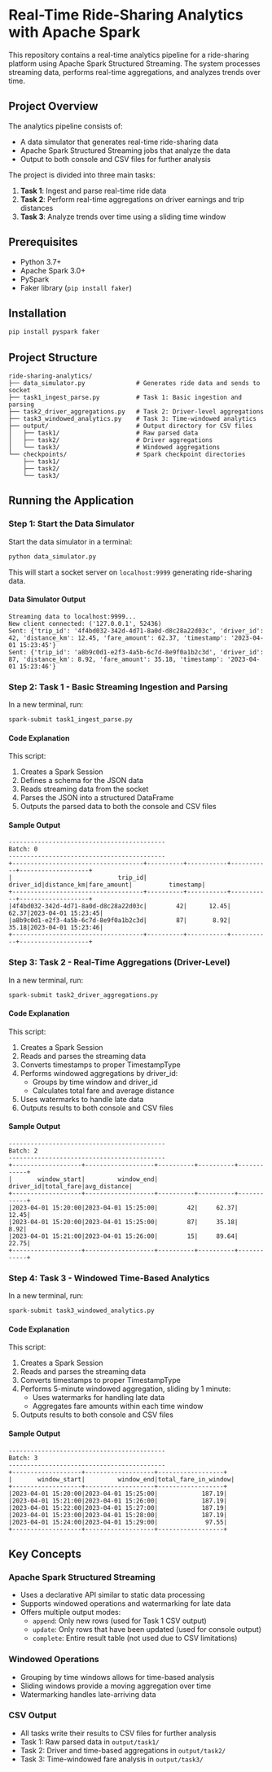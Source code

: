 # Real-Time Ride-Sharing Analytics with Apache Spark

This repository contains a real-time analytics pipeline for a ride-sharing platform using Apache Spark Structured Streaming. The system processes streaming data, performs real-time aggregations, and analyzes trends over time.

## Project Overview

The analytics pipeline consists of:
- A data simulator that generates real-time ride-sharing data
- Apache Spark Structured Streaming jobs that analyze the data
- Output to both console and CSV files for further analysis

The project is divided into three main tasks:
1. **Task 1**: Ingest and parse real-time ride data
2. **Task 2**: Perform real-time aggregations on driver earnings and trip distances
3. **Task 3**: Analyze trends over time using a sliding time window

## Prerequisites

- Python 3.7+
- Apache Spark 3.0+
- PySpark
- Faker library (`pip install faker`)

## Installation

```bash
pip install pyspark faker
```

## Project Structure

```
ride-sharing-analytics/
├── data_simulator.py              # Generates ride data and sends to socket
├── task1_ingest_parse.py          # Task 1: Basic ingestion and parsing
├── task2_driver_aggregations.py   # Task 2: Driver-level aggregations
├── task3_windowed_analytics.py    # Task 3: Time-windowed analytics
├── output/                        # Output directory for CSV files
│   ├── task1/                     # Raw parsed data
│   ├── task2/                     # Driver aggregations
│   └── task3/                     # Windowed aggregations
└── checkpoints/                   # Spark checkpoint directories
    ├── task1/
    ├── task2/
    └── task3/
```

## Running the Application

### Step 1: Start the Data Simulator

Start the data simulator in a terminal:

```bash
python data_simulator.py
```

This will start a socket server on `localhost:9999` generating ride-sharing data.

#### Data Simulator Output

```
Streaming data to localhost:9999...
New client connected: ('127.0.0.1', 52436)
Sent: {'trip_id': '4f4bd032-342d-4d71-8a0d-d8c28a22d03c', 'driver_id': 42, 'distance_km': 12.45, 'fare_amount': 62.37, 'timestamp': '2023-04-01 15:23:45'}
Sent: {'trip_id': 'a8b9c0d1-e2f3-4a5b-6c7d-8e9f0a1b2c3d', 'driver_id': 87, 'distance_km': 8.92, 'fare_amount': 35.18, 'timestamp': '2023-04-01 15:23:46'}
```

### Step 2: Task 1 - Basic Streaming Ingestion and Parsing

In a new terminal, run:

```bash
spark-submit task1_ingest_parse.py
```

#### Code Explanation

This script:
1. Creates a Spark Session
2. Defines a schema for the JSON data
3. Reads streaming data from the socket
4. Parses the JSON into a structured DataFrame
5. Outputs the parsed data to both the console and CSV files

#### Sample Output

```
-------------------------------------------
Batch: 0
-------------------------------------------
+------------------------------------+----------+-----------+-----------+-------------------+
|                             trip_id| driver_id|distance_km|fare_amount|          timestamp|
+------------------------------------+----------+-----------+-----------+-------------------+
|4f4bd032-342d-4d71-8a0d-d8c28a22d03c|        42|      12.45|      62.37|2023-04-01 15:23:45|
|a8b9c0d1-e2f3-4a5b-6c7d-8e9f0a1b2c3d|        87|       8.92|      35.18|2023-04-01 15:23:46|
+------------------------------------+----------+-----------+-----------+-------------------+
```

### Step 3: Task 2 - Real-Time Aggregations (Driver-Level)

In a new terminal, run:

```bash
spark-submit task2_driver_aggregations.py
```

#### Code Explanation

This script:
1. Creates a Spark Session
2. Reads and parses the streaming data
3. Converts timestamps to proper TimestampType
4. Performs windowed aggregations by driver_id:
   - Groups by time window and driver_id
   - Calculates total fare and average distance
5. Uses watermarks to handle late data
6. Outputs results to both console and CSV files

#### Sample Output

```
-------------------------------------------
Batch: 2
-------------------------------------------
+-------------------+-------------------+----------+----------+------------+
|       window_start|         window_end| driver_id|total_fare|avg_distance|
+-------------------+-------------------+----------+----------+------------+
|2023-04-01 15:20:00|2023-04-01 15:25:00|        42|     62.37|       12.45|
|2023-04-01 15:20:00|2023-04-01 15:25:00|        87|     35.18|        8.92|
|2023-04-01 15:21:00|2023-04-01 15:26:00|        15|     89.64|       22.75|
+-------------------+-------------------+----------+----------+------------+
```

### Step 4: Task 3 - Windowed Time-Based Analytics

In a new terminal, run:

```bash
spark-submit task3_windowed_analytics.py
```

#### Code Explanation

This script:
1. Creates a Spark Session
2. Reads and parses the streaming data
3. Converts timestamps to proper TimestampType
4. Performs 5-minute windowed aggregation, sliding by 1 minute:
   - Uses watermarks for handling late data
   - Aggregates fare amounts within each time window
5. Outputs results to both console and CSV files

#### Sample Output

```
-------------------------------------------
Batch: 3
-------------------------------------------
+-------------------+-------------------+------------------+
|       window_start|         window_end|total_fare_in_window|
+-------------------+-------------------+------------------+
|2023-04-01 15:20:00|2023-04-01 15:25:00|            187.19|
|2023-04-01 15:21:00|2023-04-01 15:26:00|            187.19|
|2023-04-01 15:22:00|2023-04-01 15:27:00|            187.19|
|2023-04-01 15:23:00|2023-04-01 15:28:00|            187.19|
|2023-04-01 15:24:00|2023-04-01 15:29:00|             97.55|
+-------------------+-------------------+------------------+
```

## Key Concepts

### Apache Spark Structured Streaming

- Uses a declarative API similar to static data processing
- Supports windowed operations and watermarking for late data
- Offers multiple output modes:
  - `append`: Only new rows (used for Task 1 CSV output)
  - `update`: Only rows that have been updated (used for console output)
  - `complete`: Entire result table (not used due to CSV limitations)

### Windowed Operations

- Grouping by time windows allows for time-based analysis
- Sliding windows provide a moving aggregation over time
- Watermarking handles late-arriving data

### CSV Output

- All tasks write their results to CSV files for further analysis
- Task 1: Raw parsed data in `output/task1/`
- Task 2: Driver and time-based aggregations in `output/task2/`
- Task 3: Time-windowed fare analysis in `output/task3/`
